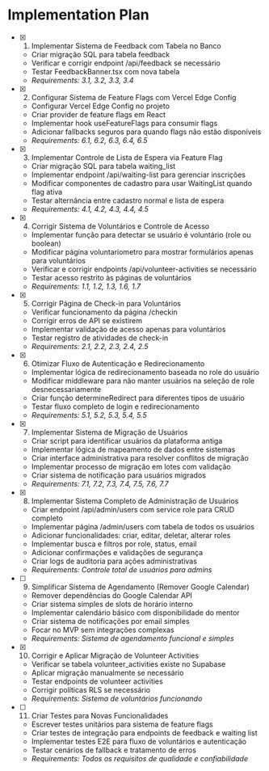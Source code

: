 # Implementation Plan

- [x] 1. Implementar Sistema de Feedback com Tabela no Banco





  - Criar migração SQL para tabela feedback
  - Verificar e corrigir endpoint /api/feedback se necessário
  - Testar FeedbackBanner.tsx com nova tabela
  - _Requirements: 3.1, 3.2, 3.3, 3.4_

- [x] 2. Configurar Sistema de Feature Flags com Vercel Edge Config





  - Configurar Vercel Edge Config no projeto
  - Criar provider de feature flags em React
  - Implementar hook useFeatureFlags para consumir flags
  - Adicionar fallbacks seguros para quando flags não estão disponíveis
  - _Requirements: 6.1, 6.2, 6.3, 6.4, 6.5_

- [x] 3. Implementar Controle de Lista de Espera via Feature Flag


  - Criar migração SQL para tabela waiting_list
  - Implementar endpoint /api/waiting-list para gerenciar inscrições
  - Modificar componentes de cadastro para usar WaitingList quando flag ativa
  - Testar alternância entre cadastro normal e lista de espera
  - _Requirements: 4.1, 4.2, 4.3, 4.4, 4.5_

- [x] 4. Corrigir Sistema de Voluntários e Controle de Acesso







  - Implementar função para detectar se usuário é voluntário (role ou boolean)
  - Modificar página voluntariometro para mostrar formulários apenas para voluntários
  - Verificar e corrigir endpoints /api/volunteer-activities se necessário
  - Testar acesso restrito às páginas de voluntários
  - _Requirements: 1.1, 1.2, 1.3, 1.6, 1.7_

- [x] 5. Corrigir Página de Check-in para Voluntários


  - Verificar funcionamento da página /checkin
  - Corrigir erros de API se existirem
  - Implementar validação de acesso apenas para voluntários
  - Testar registro de atividades de check-in
  - _Requirements: 2.1, 2.2, 2.3, 2.4, 2.5_

- [x] 6. Otimizar Fluxo de Autenticação e Redirecionamento



  - Implementar lógica de redirecionamento baseada no role do usuário
  - Modificar middleware para não manter usuários na seleção de role desnecessariamente
  - Criar função determineRedirect para diferentes tipos de usuário
  - Testar fluxo completo de login e redirecionamento
  - _Requirements: 5.1, 5.2, 5.3, 5.4, 5.5_

- [x] 7. Implementar Sistema de Migração de Usuários





  - Criar script para identificar usuários da plataforma antiga
  - Implementar lógica de mapeamento de dados entre sistemas
  - Criar interface administrativa para resolver conflitos de migração
  - Implementar processo de migração em lotes com validação
  - Criar sistema de notificação para usuários migrados
  - _Requirements: 7.1, 7.2, 7.3, 7.4, 7.5, 7.6, 7.7_

- [x] 8. Implementar Sistema Completo de Administração de Usuários





  - Criar endpoint /api/admin/users com service role para CRUD completo
  - Implementar página /admin/users com tabela de todos os usuários
  - Adicionar funcionalidades: criar, editar, deletar, alterar roles
  - Implementar busca e filtros por role, status, email
  - Adicionar confirmações e validações de segurança
  - Criar logs de auditoria para ações administrativas
  - _Requirements: Controle total de usuários para admins_

- [ ] 9. Simplificar Sistema de Agendamento (Remover Google Calendar)
  - Remover dependências do Google Calendar API
  - Criar sistema simples de slots de horário interno
  - Implementar calendário básico com disponibilidade do mentor
  - Criar sistema de notificações por email simples
  - Focar no MVP sem integrações complexas
  - _Requirements: Sistema de agendamento funcional e simples_


- [x] 10. Corrigir e Aplicar Migração de Volunteer Activities


  - Verificar se tabela volunteer_activities existe no Supabase
  - Aplicar migração manualmente se necessário
  - Testar endpoints de volunteer activities
  - Corrigir políticas RLS se necessário
  - _Requirements: Sistema de voluntários funcionando_

- [ ] 11. Criar Testes para Novas Funcionalidades
  - Escrever testes unitários para sistema de feature flags
  - Criar testes de integração para endpoints de feedback e waiting list
  - Implementar testes E2E para fluxo de voluntários e autenticação
  - Testar cenários de fallback e tratamento de erros
  - _Requirements: Todos os requisitos de qualidade e confiabilidade_
